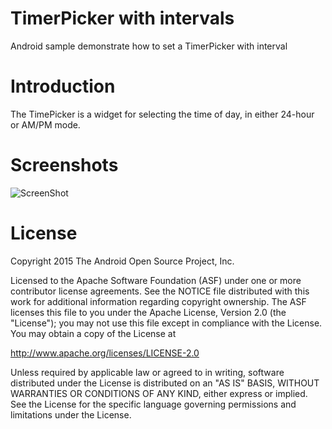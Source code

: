 # TimerPicker with intervals 

Android sample demonstrate how to set a TimerPicker with interval 

# Introduction
The TimePicker is a widget for selecting the time of day, in either 24-hour or AM/PM mode.

# Screenshots
![ScreenShot](http://nsa38.casimages.com/img/2016/01/21/160121042744556183.png)

# License
Copyright 2015 The Android Open Source Project, Inc.

Licensed to the Apache Software Foundation (ASF) under one or more contributor license agreements. See the NOTICE file distributed with this work for additional information regarding copyright ownership. The ASF licenses this file to you under the Apache License, Version 2.0 (the "License"); you may not use this file except in compliance with the License. You may obtain a copy of the License at

http://www.apache.org/licenses/LICENSE-2.0

Unless required by applicable law or agreed to in writing, software distributed under the License is distributed on an "AS IS" BASIS, WITHOUT WARRANTIES OR CONDITIONS OF ANY KIND, either express or implied. See the License for the specific language governing permissions and limitations under the License.

